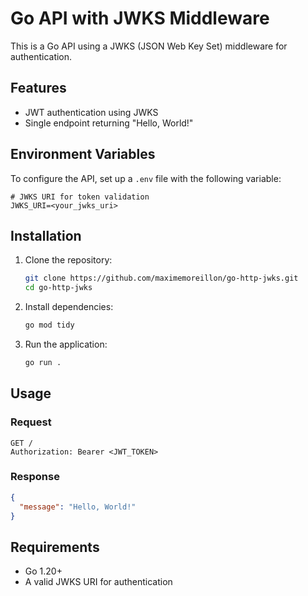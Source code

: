 # Go API with JWKS Middleware

This is a Go API using a JWKS (JSON Web Key Set) middleware for authentication.

## Features

- JWT authentication using JWKS
- Single endpoint returning "Hello, World!"

## Environment Variables

To configure the API, set up a `.env` file with the following variable:

```env
# JWKS URI for token validation
JWKS_URI=<your_jwks_uri>
```

## Installation

1. Clone the repository:

   ```sh
   git clone https://github.com/maximemoreillon/go-http-jwks.git
   cd go-http-jwks
   ```

2. Install dependencies:

   ```sh
   go mod tidy
   ```

3. Run the application:
   ```sh
   go run .
   ```

## Usage

### Request

```http
GET /
Authorization: Bearer <JWT_TOKEN>
```

### Response

```json
{
  "message": "Hello, World!"
}
```

## Requirements

- Go 1.20+
- A valid JWKS URI for authentication
